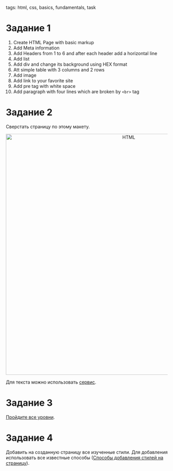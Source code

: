 tags: html, css, basics, fundamentals, task

# Задание 1

1. Create HTML Page with basic markup
1. Add Meta information
1. Add Headers from 1 to 6 and after each header add a horizontal line
1. Add list
1. Add div and change its background using HEX format
1. Att simple table with 3 columns and 2 rows
1. Add image
1. Add link to your favorite site
1. Add pre tag with white space
1. Add paragraph with four lines which are broken by `<br>` tag

# Задание 2

Сверстать страницу по этому макету.

<p align="center">
    <img
        width='750'
        title='HTML'
        src="https://s3.amazonaws.com/media-p.slid.es/uploads/130700/images/1821388/screencapture-file-C-Users-dmitrii_pikulin-OneDrive-Fronend-20Courses-presentations-HTML_BASICS_HW-html-1444649895890.png"
    />
</p>

Для текста можно использовать [сервис](https://ru.lipsum.com/).

# Задание 3

[Пройдите все уровни](http://flukeout.github.io/).

# Задание 4

Добавить на созданную страницу все изученные стили. Для добавления использовать все известные способы ([Способы добавления стилей на страницу](http://htmlbook.ru/samcss/sposoby-dobavleniya-stiley-na-stranitsu)).

